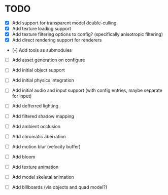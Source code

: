 # TODO

- [x] Add support for transparent model double-culling
- [x] Add texture loading support
- [x] Add texture filtering options to config? (specifically anisotropic filtering)
- [x] Add direct rendering support for renderers
- [-] Add tools as submodules
- [ ] Add asset generation on configure
- [ ] Add initial object support
- [ ] Add initial physics integration
- [ ] Add initial audio and input support (with config entries, maybe separate for input)

- [ ] Add defferred lighting
- [ ] Add filtered shadow mapping
- [ ] Add ambient occlusion
- [ ] Add chromatic aberration
- [ ] Add motion blur (velocity buffer)
- [ ] Add bloom

- [ ] Add texture animation
- [ ] Add model skeletal animation
- [ ] Add billboards (via objects and quad model?)
